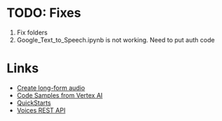 # TODO: Fixes

1. Fix folders
2. Google_Text_to_Speech.ipynb is not working. Need to put auth code

# Links
- [Create long-form audio](https://cloud.google.com/text-to-speech/docs/create-audio-text-long-audio-synthesis)
- [Code Samples from Vertex AI](https://github.com/GoogleCloudPlatform/python-docs-samples/blob/HEAD/texttospeech/snippets/quickstart.py)
- [QuickStarts](https://cloud.google.com/text-to-speech/docs/quickstarts)
- [Voices REST API](https://cloud.google.com/text-to-speech/docs/reference/rest/v1/voices/list)
